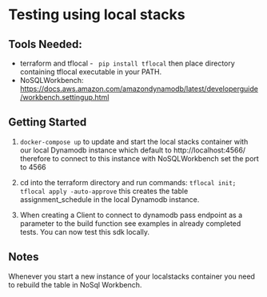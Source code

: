 # Testing using local stacks
## Tools Needed: 
- terraform and tflocal - ``` pip install tflocal```  then place directory containing tflocal executable in your PATH. 
- NoSQLWorkbench: https://docs.aws.amazon.com/amazondynamodb/latest/developerguide/workbench.settingup.html


## Getting Started
1. ```docker-compose up``` to update and start the local stacks container with our local Dynamodb instance
which default to http://localhost:4566/ therefore to connect to this instance with NoSQLWorkbench set the port to 4566

2. cd into the terraform directory and run commands: ```tflocal init; tflocal apply -auto-approve``` this creates the table 
assignment_schedule in the local Dynamodb instance. 
3. When creating a Client to connect to dynamodb pass endpoint as a parameter to the build function see examples in 
already completed tests. You can now test this sdk locally. 


## Notes
Whenever you start a new instance of your localstacks container you need to rebuild the table in NoSql Workbench. 




